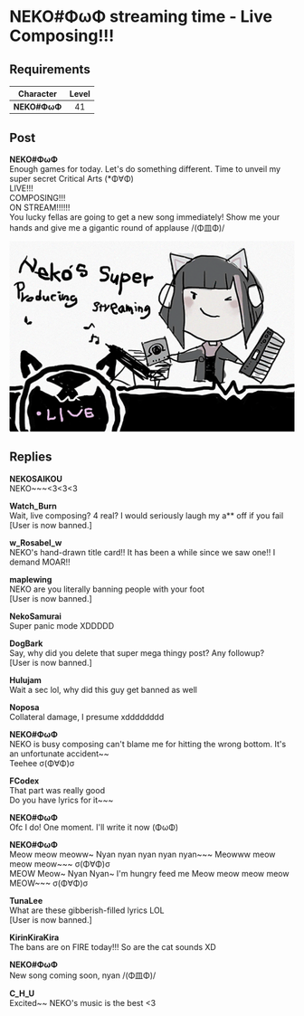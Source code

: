 # NEKO\#ΦωΦ streaming time - Live Composing!!!
## Requirements
| Character  |Level|
|------------|:---:|
|**NEKO#ΦωΦ**| 41  |

## Post
**NEKO#ΦωΦ**<br>
Enough games for today. Let's do something different. Time to unveil my super secret Critical Arts (\*Φ∀Φ)<br>
LIVE!!!<br>
COMPOSING!!!<br>
ON STREAM!!!!!!<br>
You lucky fellas are going to get a new song immediately! Show me your hands and give me a gigantic round of applause /(Φ皿Φ)/

![n2701.png](./attachments/n2701.png)
## Replies
**NEKOSAIKOU**<br>
NEKO~~~<3<3<3

**Watch_Burn**<br>
Wait, live composing? 4 real? I would seriously laugh my a\*\* off if you fail<br>
[User is now banned.]

**w_Rosabel_w**<br>
NEKO's hand-drawn title card!! It has been a while since we saw one!! I demand MOAR!!

**maplewing**<br>
NEKO are you literally banning people with your foot<br>
[User is now banned.]

**NekoSamurai**<br>
Super panic mode XDDDDD

**DogBark**<br>
Say, why did you delete that super mega thingy post? Any followup?<br>
[User is now banned.]

**Hulujam**<br>
Wait a sec lol, why did this guy get banned as well

**Noposa**<br>
Collateral damage, I presume xdddddddd

**NEKO#ΦωΦ**<br>
NEKO is busy composing can't blame me for hitting the wrong bottom. It's an unfortunate accident~~<br>
Teehee σ(Φ∀Φ)σ

**FCodex**<br>
That part was really good<br>
Do you have lyrics for it~~~

**NEKO#ΦωΦ**<br>
Ofc I do! One moment. I'll write it now (ΦωΦ)

**NEKO#ΦωΦ**<br>
Meow meow meoww~ Nyan nyan nyan nyan nyan~~~ Meowww meow meow meow~~~ σ(Φ∀Φ)σ<br>
MEOW Meow~ Nyan Nyan~ I'm hungry feed me Meow meow meow meow MEOW~~~ σ(Φ∀Φ)σ

**TunaLee**<br>
What are these gibberish-filled lyrics LOL<br>
[User is now banned.]

**KirinKiraKira**<br>
The bans are on FIRE today!!! So are the cat sounds XD

**NEKO#ΦωΦ**<br>
New song coming soon, nyan /(Φ皿Φ)/

**C_H_U**<br>
Excited~~ NEKO's music is the best <3

